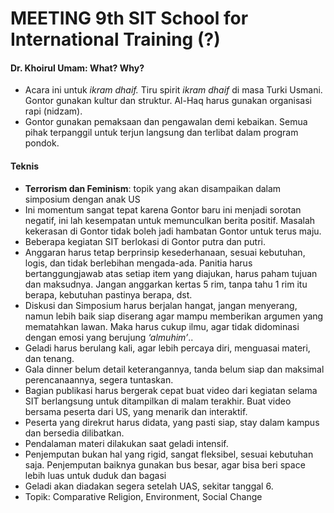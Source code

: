 # MEETING 9th SIT School for International Training (?)

#### Dr. Khoirul Umam: What? Why?
- Acara ini untuk _ikram dhaif._ Tiru spirit _ikram dhaif_ di masa Turki Usmani. Gontor gunakan kultur dan struktur. Al-Haq harus gunakan organisasi rapi (nidzam).
- Gontor gunakan pemaksaan dan pengawalan demi kebaikan. Semua pihak terpanggil untuk terjun langsung dan terlibat dalam program pondok.

#### Teknis
- __Terrorism dan Feminism__: topik yang akan disampaikan dalam simposium dengan anak US
- Ini momentum sangat tepat karena Gontor baru ini menjadi sorotan negatif, ini lah kesempatan untuk memunculkan berita positif. Masalah kekerasan di Gontor tidak boleh jadi hambatan Gontor untuk terus maju.
- Beberapa kegiatan SIT berlokasi di Gontor putra dan putri.
- Anggaran harus tetap berprinsip kesederhanaan, sesuai kebutuhan, logis, dan tidak berlebihan mengada-ada. Panitia harus bertanggungjawab atas setiap item yang diajukan, harus paham tujuan dan maksudnya. Jangan anggarkan kertas 5 rim, tanpa tahu 1 rim itu berapa, kebutuhan pastinya berapa, dst.
- Diskusi dan Simposium harus berjalan hangat, jangan menyerang, namun lebih baik siap diserang agar mampu memberikan argumen yang mematahkan lawan. Maka harus cukup ilmu, agar tidak didominasi dengan emosi yang berujung _‘almuhim’_..
- Geladi harus berulang kali, agar lebih percaya diri, menguasai materi, dan tenang.
- Gala dinner belum detail keterangannya, tanda belum siap dan maksimal perencanaannya, segera tuntaskan. 
- Bagian publikasi harus bergerak cepat buat video dari kegiatan selama SIT berlangsung untuk ditampilkan di malam terakhir. Buat video bersama peserta dari US, yang menarik dan interaktif.
- Peserta yang direkrut harus didata, yang pasti siap, stay dalam kampus dan bersedia dilibatkan. 
- Pendalaman materi dilakukan saat geladi intensif.
- Penjemputan bukan hal yang rigid, sangat fleksibel, sesuai kebutuhan saja. Penjemputan baiknya gunakan bus besar, agar bisa beri space lebih luas untuk duduk dan bagasi
- Geladi akan diadakan segera setelah UAS, sekitar tanggal 6. 
- Topik: Comparative Religion, Environment, Social Change